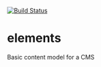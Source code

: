 [![Build Status](https://travis-ci.org/josetonyp/elements.svg?branch=master)](https://travis-ci.org/josetonyp/elements)
# elements
Basic content model for a CMS
